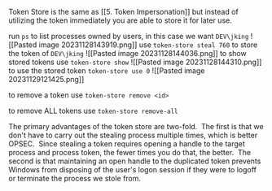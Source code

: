 
Token Store is the same as [[5. Token Impersonation]] but instead of utilizing the token immediately you are able to store it for later use.

run `ps` to list processes owned by users, in this case we want `DEV\jking`
![[Pasted image 20231128143919.png]]
use `token-store steal 760` to store the token of `DEV\jking` 
![[Pasted image 20231128144036.png]]
to show stored tokens use `token-store show`
![[Pasted image 20231128144310.png]]
to use the stored token `token-store use 0`
![[Pasted image 20231129121425.png]]


to remove a token use `token-store remove <id>`

to remove ALL tokens use `token-store remove-all`

The primary advantages of the token store are two-fold.  The first is that we don't have to carry out the stealing process multiple times, which is better OPSEC.  Since stealing a token requires opening a handle to the target process and process token, the fewer times you do that, the better.  The second is that maintaining an open handle to the duplicated token prevents Windows from disposing of the user's logon session if they were to logoff or terminate the process we stole from.
